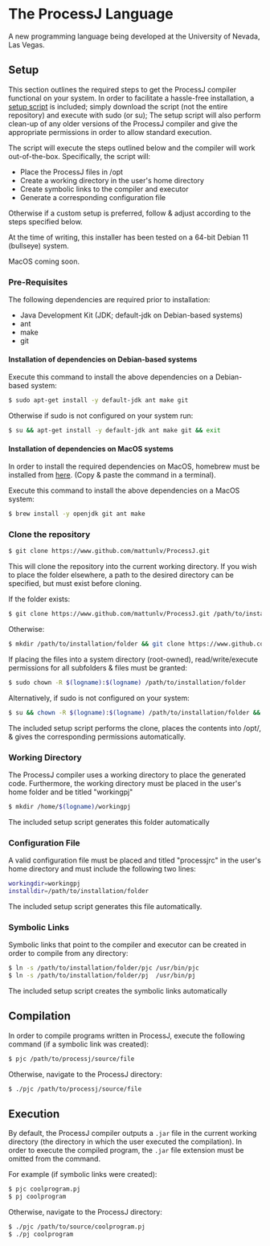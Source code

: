 # The ProcessJ Language

A new programming language being developed at the University of Nevada, Las Vegas.

## Setup

This section outlines the required steps to get the ProcessJ compiler functional on your system.
In order to facilitate a hassle-free installation, a [setup script](https://github.com/mattunlv/ProcessJ/blob/main/setup.sh) is included;
simply download the script (not the entire repository) and execute with sudo (or su); 
The setup script will also perform clean-up of any older versions of the ProcessJ compiler and give the
appropriate permissions in order to allow standard execution.

The script will execute the steps outlined below and the compiler will work out-of-the-box.
Specifically, the script will:

- Place the ProcessJ files in /opt
- Create a working directory in the user's home directory
- Create symbolic links to the compiler and executor
- Generate a corresponding configuration file

Otherwise if a custom setup is preferred, follow & adjust according to the steps specified below.

At the time of writing, this installer has been tested on a 64-bit Debian 11 (bullseye) system. 

MacOS coming soon.

### Pre-Requisites

The following dependencies are required prior to installation:

- Java Development Kit (JDK; default-jdk on Debian-based systems)
- ant
- make
- git

#### Installation of dependencies on Debian-based systems

Execute this command to install the above dependencies on a Debian-based system:

```bash
$ sudo apt-get install -y default-jdk ant make git
```

Otherwise if sudo is not configured on your system run:

```bash
$ su && apt-get install -y default-jdk ant make git && exit
```

#### Installation of dependencies on MacOS systems

In order to install the required dependencies on MacOS, homebrew must be installed from [here](https://brew.sh).
(Copy & paste the command in a terminal).

Execute this command to install the above dependencies on a MacOS system:

```bash
$ brew install -y openjdk git ant make
```

### Clone the repository

```bash
$ git clone https://www.github.com/mattunlv/ProcessJ.git
```
This will clone the repository into the current working directory. If you wish to place the folder elsewhere,
a path to the desired directory can be specified, but must exist before cloning.

If the folder exists:
```bash
$ git clone https://www.github.com/mattunlv/ProcessJ.git /path/to/installation/folder
```

Otherwise:
```bash
$ mkdir /path/to/installation/folder && git clone https://www.github.com/mattunlv/ProcessJ.git /path/to/installation/folder
```

If placing the files into a system directory (root-owned), read/write/execute permissions for all subfolders & files
must be granted:

```bash
$ sudo chown -R $(logname):$(logname) /path/to/installation/folder
```

Alternatively, if sudo is not configured on your system:

```bash
$ su && chown -R $(logname):$(logname) /path/to/installation/folder && exit
```

The included setup script performs the clone, places the contents into /opt/, & gives the corresponding permissions automatically.

### Working Directory

The ProcessJ compiler uses a working directory to place the generated code. Furthermore, the working directory 
must be placed in the user's home folder and be titled "workingpj"

```bash
$ mkdir /home/$(logname)/workingpj
```

The included setup script generates this folder automatically

### Configuration File

A valid configuration file must be placed and titled "processjrc" in the user's home directory and must include the following two lines:

```bash
workingdir=workingpj
installdir=/path/to/installation/folder
```

The included setup script generates this file automatically.

### Symbolic Links

Symbolic links that point to the compiler and executor can be created in order to compile from any directory:

```bash
$ ln -s /path/to/installation/folder/pjc /usr/bin/pjc
$ ln -s /path/to/installation/folder/pj  /usr/bin/pj
```

The included setup script creates the symbolic links automatically

## Compilation

In order to compile programs written in ProcessJ, execute the following command (if a symbolic link was created):

```bash
$ pjc /path/to/processj/source/file
```

Otherwise, navigate to the ProcessJ directory:

```bash
$ ./pjc /path/to/processj/source/file
```

## Execution

By default, the ProcessJ compiler outputs a `.jar` file in the current working directory (the directory in which the user executed the compilation).
In order to execute the compiled program, the `.jar` file extension must be omitted from the command.

For example (if symbolic links were created):

```bash
$ pjc coolprogram.pj
$ pj coolprogram
```

Otherwise, navigate to the ProcessJ directory:

```bash
$ ./pjc /path/to/source/coolprogram.pj
$ ./pj coolprogram
```
